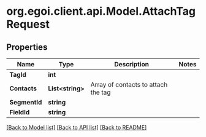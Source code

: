 
# org.egoi.client.api.Model.AttachTagRequest

## Properties

Name | Type | Description | Notes
------------ | ------------- | ------------- | -------------
**TagId** | **int** |  | 
**Contacts** | **List&lt;string&gt;** | Array of contacts to attach the tag | 
**SegmentId** | **string** |  | 
**FieldId** | **string** |  | 

[[Back to Model list]](../README.md#documentation-for-models)
[[Back to API list]](../README.md#documentation-for-api-endpoints)
[[Back to README]](../README.md)

